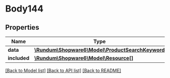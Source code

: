 # Body144

## Properties
Name | Type | Description | Notes
------------ | ------------- | ------------- | -------------
**data** | [**\Rundum\Shopware6\Model\ProductSearchKeyword**](ProductSearchKeyword.md) |  | [optional] 
**included** | [**\Rundum\Shopware6\Model\Resource[]**](Resource.md) |  | [optional] 

[[Back to Model list]](../../README.md#documentation-for-models) [[Back to API list]](../../README.md#documentation-for-api-endpoints) [[Back to README]](../../README.md)

